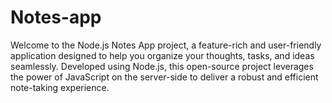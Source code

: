 # Notes-app
 Welcome to the Node.js Notes App project, a feature-rich and user-friendly application designed to help you organize your thoughts, tasks, and ideas seamlessly. Developed using Node.js, this open-source project leverages the power of JavaScript on the server-side to deliver a robust and efficient note-taking experience.
